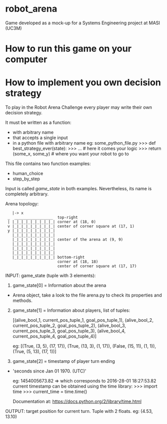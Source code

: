 # robot\_arena
Game developed as a mock-up for a Systems Engineering project at MASI (UC3M)

# How to run this game on your computer

# How to implement you own decision strategy

To play in the Robot Arena Challenge every
player may write their own decision strategy.

It must be written as a function:

- with arbitrary name
- that accepts a single input
- in a python file with arbitrary name
    eg: some_python_file.py
        >>> def best_strategy_ever(state):
        >>>     ...  # here it comes your logic
        >>>     return (some_x, some_y)  # where you want your robot to go to

This file contains two function examples:
- human\_choice
- step\_by\_step

Input is called *game\_state* in both examples.
Nevertheless, its name is completely arbitrary.

Arena topology:

       |-> x
     _  _________________  top-right
     | |_|_|_|_|_|_|_|_|_| corner at (18, 0)
     v |_|_|_|_|_|_|_|_|_| center of corner square at (17, 1)
     y |_|_|_|_|_|_|_|_|_|
       |_|_|_|_|_|_|_|_|_|
       |_|_|_|_|_|_|_|_|_| center of the arena at (9, 9)
       |_|_|_|_|_|_|_|_|_|
       |_|_|_|_|_|_|_|_|_|
       |_|_|_|_|_|_|_|_|_|
       |_|_|_|_|_|_|_|_|_| bottom-right
                           corner at (18, 18)
                           center of corner square at (17, 17)

INPUT: game\_state (tuple with 3 elements):

1. game\_state[0] = Information about the arena
  - Arena object, take a look to the file arena.py
    to check its properties and methods.

2. game\_state[1] = Information about players, list of tuples:

    [(alive_bool_1, current_pos_tuple_1, goal_pos_tuple_1),
     (alive_bool_2, current_pos_tuple_2, goal_pos_tuple_2),
     (alive_bool_3, current_pos_tuple_3, goal_pos_tuple_3),
     (alive_bool_4, current_pos_tuple_4, goal_pos_tuple_4)]
   
    eg:
    [(True, (3, 5), (17, 17)),
     (True, (13, 3), (1, 17)),
     (False, (15, 11), (1, 1)),
     (True, (5, 13), (17, 1))]

3. game\_state[2] = timestamp of player turn ending
  - 'seconds since Jan 01 1970. (UTC)'

    eg: 1454005673.82 => which corresponds to 2016-28-01 18:27:53.82
    current timestamp can be obtained using the time library:
        >>> import time
        >>> current_time = time.time()

    Documentation at: https://docs.python.org/2/library/time.html

OUTPUT: target position for current turn. Tuple with 2 floats.
    eg: (4.53, 13.10)
